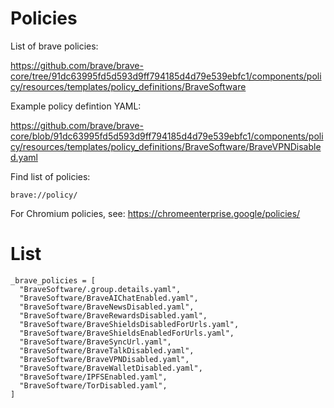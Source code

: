 # Policies
 
List of brave policies:

https://github.com/brave/brave-core/tree/91dc63995fd5d593d9ff794185d4d79e539ebfc1/components/policy/resources/templates/policy_definitions/BraveSoftware

Example policy defintion YAML:

https://github.com/brave/brave-core/blob/91dc63995fd5d593d9ff794185d4d79e539ebfc1/components/policy/resources/templates/policy_definitions/BraveSoftware/BraveVPNDisabled.yaml

Find list of policies:

```
brave://policy/
```


For Chromium policies, see:
https://chromeenterprise.google/policies/


# List

```
_brave_policies = [
  "BraveSoftware/.group.details.yaml",
  "BraveSoftware/BraveAIChatEnabled.yaml",
  "BraveSoftware/BraveNewsDisabled.yaml",
  "BraveSoftware/BraveRewardsDisabled.yaml",
  "BraveSoftware/BraveShieldsDisabledForUrls.yaml",
  "BraveSoftware/BraveShieldsEnabledForUrls.yaml",
  "BraveSoftware/BraveSyncUrl.yaml",
  "BraveSoftware/BraveTalkDisabled.yaml",
  "BraveSoftware/BraveVPNDisabled.yaml",
  "BraveSoftware/BraveWalletDisabled.yaml",
  "BraveSoftware/IPFSEnabled.yaml",
  "BraveSoftware/TorDisabled.yaml",
]
```